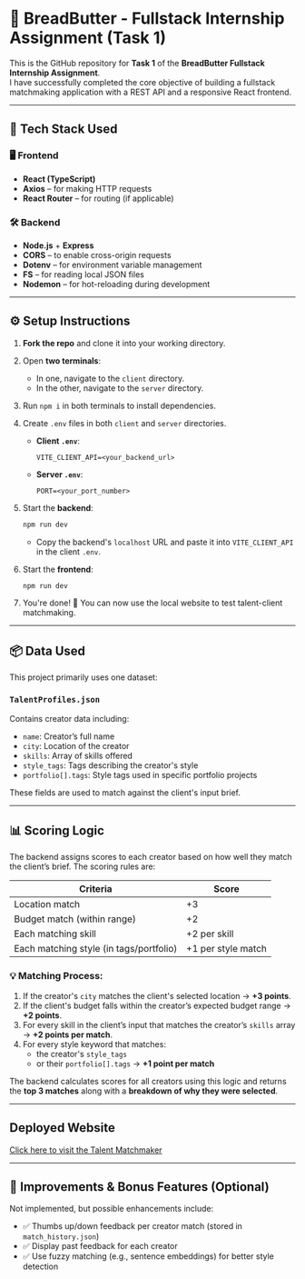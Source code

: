 
# 📌 BreadButter - Fullstack Internship Assignment (Task 1)

This is the GitHub repository for **Task 1** of the **BreadButter Fullstack Internship Assignment**.  
I have successfully completed the core objective of building a fullstack matchmaking application with a REST API and a responsive React frontend.

---

## 🚀 Tech Stack Used

### 🖥️ Frontend
- **React (TypeScript)**
- **Axios** – for making HTTP requests
- **React Router** – for routing (if applicable)

### 🛠️ Backend
- **Node.js** + **Express**
- **CORS** – to enable cross-origin requests
- **Dotenv** – for environment variable management
- **FS** – for reading local JSON files
- **Nodemon** – for hot-reloading during development

---

## ⚙️ Setup Instructions

1. **Fork the repo** and clone it into your working directory.

2. Open **two terminals**:
   - In one, navigate to the `client` directory.
   - In the other, navigate to the `server` directory.

3. Run `npm i` in both terminals to install dependencies.

4. Create `.env` files in both `client` and `server` directories.

   - **Client `.env`**:
     ```env
     VITE_CLIENT_API=<your_backend_url>
     ```

   - **Server `.env`**:
     ```env
     PORT=<your_port_number>
     ```

5. Start the **backend**:
   ```bash
   npm run dev
   ```
   - Copy the backend's `localhost` URL and paste it into `VITE_CLIENT_API` in the client `.env`.

6. Start the **frontend**:
   ```bash
   npm run dev
   ```

7. You're done! 🎉 You can now use the local website to test talent-client matchmaking.

---

## 📦 Data Used

This project primarily uses one dataset:

### `TalentProfiles.json`
Contains creator data including:
- `name`: Creator’s full name
- `city`: Location of the creator
- `skills`: Array of skills offered
- `style_tags`: Tags describing the creator's style
- `portfolio[].tags`: Style tags used in specific portfolio projects

These fields are used to match against the client's input brief.

---

## 📊 Scoring Logic

The backend assigns scores to each creator based on how well they match the client’s brief. The scoring rules are:

| Criteria                            | Score                |
|-------------------------------------|-----------------------|
| Location match                      | +3                   |
| Budget match (within range)         | +2                   |
| Each matching skill                 | +2 per skill         |
| Each matching style (in tags/portfolio) | +1 per style match |

### 💡 Matching Process:
1. If the creator's `city` matches the client's selected location → **+3 points**.
2. If the client's budget falls within the creator’s expected budget range → **+2 points**.
3. For every skill in the client’s input that matches the creator’s `skills` array → **+2 points per match**.
4. For every style keyword that matches:
   - the creator's `style_tags`
   - or their `portfolio[].tags`
   → **+1 point per match**

The backend calculates scores for all creators using this logic and returns the **top 3 matches** along with a **breakdown of why they were selected**.

---
## Deployed Website

[Click here to visit the Talent Matchmaker](https://talent-matchmaker.vercel.app/)

---
## 🧠 Improvements & Bonus Features (Optional)

Not implemented, but possible enhancements include:
- ✅ Thumbs up/down feedback per creator match (stored in `match_history.json`)
- ✅ Display past feedback for each creator
- ✅ Use fuzzy matching (e.g., sentence embeddings) for better style detection
